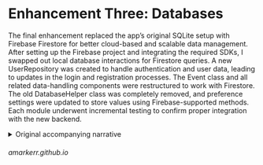 # Enhancement Three: Databases

The final enhancement replaced the app’s original SQLite setup with Firebase Firestore for better cloud-based and scalable data management. After setting up the Firebase project and integrating the required SDKs, I swapped out local database interactions for Firestore queries. A new UserRepository was created to handle authentication and user data, leading to updates in the login and registration processes. The Event class and all related data-handling components were restructured to work with Firestore. The old DatabaseHelper class was completely removed, and preference settings were updated to store values using Firebase-supported methods. Each module underwent incremental testing to confirm proper integration with the new backend.

<details>
<summary>Original accompanying narrative</summary>
<br>
This artifact is the same one I have been working on throughout the term. It was developed during my CS-360 course. Initially, the artifact functioned as an Android app for listing events and sending notifications. The app featured straightforward functionality, enabling users to register, log in, and create, edit, or delete events displayed on the landing screen. Moreover, it would send users an SMS alert on each event's day.
<br/>
<br/>

This project was mainly included for enhancing the database because of its initially limited database and reliance on internal storage. I initially planned to upgrade the data and storage from SQL with SQLite to NoSQL using an alternative tool. However, after additional consideration, the shift from internal storage to secure cloud storage became a significant advancement for this app. This was perfect for demonstrating my capability to work with various languages and tools that support different database types, as well as to decide which languages and tools would yield the best outcomes.
<br/>
<br/>

Completing this enhancement involved multiple steps. Initially, I had to set up a project in Firebase, including configuring authentication and establishing a database collection. Next, I incorporated the Firestore dependencies and necessary import statements into almost every Java file, along with placing the Google services JSON file in the appropriate directory. With these steps complete, I proceeded to recode. I started by developing a new User Repository class and updating the relevant login and registration files. Following that, I concentrated on the Event class and all files interacting with Event objects. I was also able to delete the original Database Helper file since it was no longer necessary. Lastly, I implemented storage for the setting options, testing each part incrementally with Firebase open in another window.
<br/>
<br/>

Originally, I planned to meet course outcomes 3, 4, and 5 with this enhancement. Below follows how each outcome is or is not being met: 

- Outcome 3: MET
  - I used algorithmic thinking to manage the loading, filtering, and display of events on specific dates. During the shift from SQLite to Firestore, I considered factors like speed, complexity, and scalability. Although Firestore brought additional complexity, it provided real-time updates and simplified cross-device syncing, which enhanced long-term value.  

- Outcome 4: MET
  - This update enabled the app to synchronize data instantly across devices and function more dependably. By utilizing contemporary tools and implementing careful design strategies, I improved both the app’s performance and user experience.

- Outcome 5: MET
  - Switching to Firebase authentication enhanced security significantly. I utilized Firebase’s integrated authentication features and security rules to manage access, ensuring that only authorized users can read or write data. Additionally, I evaluated potential risks such as insecure data transmission and incorrect permissions, implementing best practices to safeguard user information.

<br/>
This upgrade was considerably more extensive than earlier ones. Before starting, I needed to thoroughly understand the Firebase SDK and API. I had previously delayed this learning process because I was uncertain about using Firebase, which set me back a bit. Fortunately, when creating a new project in Firebase, the platform guides you through adding the necessary dependencies and JSON file. After that, I engaged in further research and watched videos to learn how to correctly implement new methods and functions for Firebase's Firestore and Fireauth features. Utilizing any available time that I could not dedicate to my artifact for reading and watching implementation guides was essential, particularly given my limited work hours. Additionally, I navigated through various Firebase pages to explore different options, usages, and extensions. While using a simpler tool might have been more straightforward, exploring Firebase was a valuable learning experience that will benefit any future Android development I may pursue.

</details>

###### amarkerr.github.io
